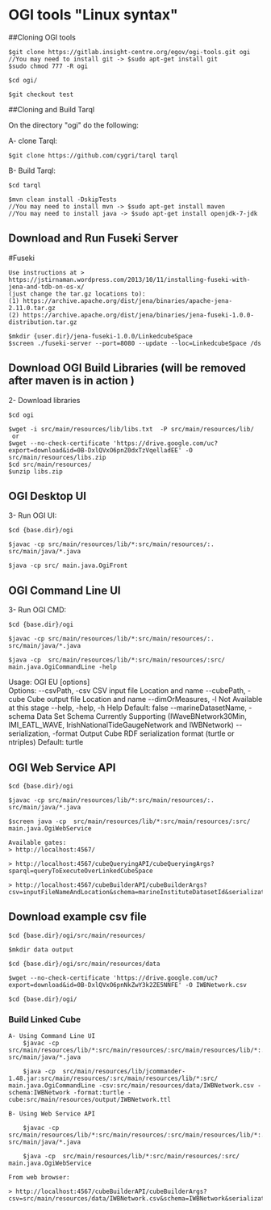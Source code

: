 # OGI tools "Linux syntax"

##Cloning OGI tools

	$git clone https://gitlab.insight-centre.org/egov/ogi-tools.git ogi
	//You may need to install git -> $sudo apt-get install git
	$sudo chmod 777 -R ogi
	
	$cd ogi/
	
	$git checkout test

##Cloning and Build Tarql
	
On the directory "ogi" do the following:

   A- clone Tarql:

    $git clone https://github.com/cygri/tarql tarql
    
   B- Build Tarql:

	$cd tarql
	 
	$mvn clean install -DskipTests
    //You may need to install mvn -> $sudo apt-get install maven
    //You may need to install java -> $sudo apt-get install openjdk-7-jdk

## Download and Run Fuseki Server

#Fuseki
	
	Use instructions at > https://jstirnaman.wordpress.com/2013/10/11/installing-fuseki-with-jena-and-tdb-on-os-x/
	(just change the tar.gz locations to):
	(1) https://archive.apache.org/dist/jena/binaries/apache-jena-2.11.0.tar.gz
	(2) https://archive.apache.org/dist/jena/binaries/jena-fuseki-1.0.0-distribution.tar.gz
	
	$mkdir {user.dir}/jena-fuseki-1.0.0/LinkedcubeSpace
	$screen ./fuseki-server --port=8080 --update --loc=LinkedcubeSpace /ds 
	 

## Download OGI Build Libraries (will be removed after maven is in action )
2- Download libraries

	$cd ogi
	
	$wget -i src/main/resources/lib/libs.txt  -P src/main/resources/lib/
	 or
	$wget --no-check-certificate 'https://drive.google.com/uc?export=download&id=0B-DxlQVxO6pnZ0dxTzVqelladEE' -O src/main/resources/libs.zip
	$cd src/main/resources/
	$unzip libs.zip
	
## OGI Desktop UI 

3- Run OGI UI:

	$cd {base.dir}/ogi
	
	$javac -cp src/main/resources/lib/*:src/main/resources/:. src/main/java/*.java	
	
	$java -cp src/ main.java.OgiFront

## OGI Command Line UI 

3- Run OGI CMD:
	
	$cd {base.dir}/ogi
		
	$javac -cp src/main/resources/lib/*:src/main/resources/:. src/main/java/*.java
	
	$java -cp  src/main/resources/lib/*:src/main/resources/:src/ main.java.OgiCommandLine -help
	
Usage: OGI EU [options]  
  Options:
    --csvPath, -csv
       CSV input file Location and name
    --cubePath, -cube
       Cube output file Location and name
    --dimOrMeasures, -l
       Not Available at this stage
    --help, -help, -h
       Help
       Default: false
    --marineDatasetName, -schema
       Data Set Schema Currently Supporting (IWaveBNetwork30Min, IMI_EATL_WAVE,
       IrishNationalTideGaugeNetwork and IWBNetwork)
    --serialization, -format
       Output Cube RDF serialization format (turtle or ntriples)
       Default: turtle

## OGI Web Service API
	
	$cd {base.dir}/ogi
		
	$javac -cp src/main/resources/lib/*:src/main/resources/:. src/main/java/*.java
	
	$screen java -cp  src/main/resources/lib/*:src/main/resources/:src/ main.java.OgiWebService
	
	Available gates:
	> http://localhost:4567/
	
	> http://localhost:4567/cubeQueryingAPI/cubeQueryingArgs?sparql=queryToExecuteOverLinkedCubeSpace

	> http://localhost:4567/cubeBuilderAPI/cubeBuilderArgs?csv=inputFileNameAndLocation&schema=marineInstituteDatasetId&serialization=turtle&cube=outputFileAndLocation
	
## Download example csv file
	
	$cd {base.dir}/ogi/src/main/resources/
	
	$mkdir data output
	
	$cd {base.dir}/ogi/src/main/resources/data
	
	$wget --no-check-certificate 'https://drive.google.com/uc?export=download&id=0B-DxlQVxO6pnNkZwY3k2ZE5NNFE' -O IWBNetwork.csv
		
	$cd {base.dir}/ogi/
	
### Build Linked Cube
	
	A- Using Command Line UI
		$javac -cp src/main/resources/lib/*:src/main/resources/:src/main/resources/lib/*:. src/main/java/*.java
		
		$java -cp  src/main/resources/lib/jcommander-1.48.jar:src/main/resources/:src/main/resources/lib/*:src/ main.java.OgiCommandLine -csv:src/main/resources/data/IWBNetwork.csv -schema:IWBNetwork -format:turtle -cube:src/main/resources/output/IWBNetwork.ttl
	
	B- Using Web Service API
	
		$javac -cp src/main/resources/lib/*:src/main/resources/:src/main/resources/lib/*:. src/main/java/*.java
		
		$java -cp  src/main/resources/lib/*:src/main/resources/:src/ main.java.OgiWebService
	
	From web browser:
	
	> http://localhost:4567/cubeBuilderAPI/cubeBuilderArgs?csv=src/main/resources/data/IWBNetwork.csv&schema=IWBNetwork&serialization=turtle&cube=src/main/resources/output/IWBNetwork.ttl
	 

